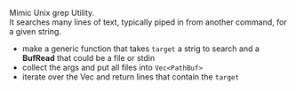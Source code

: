 Mimic Unix grep Utility.  
It searches many lines of text, typically piped in from another command, for a given string.

* make a generic function that takes `target` a strig to search and a **BufRead** that could be a file or stdin
* collect the args and put all files into  `Vec<PathBuf>`
* iterate over the Vec and return lines that contain the `target`